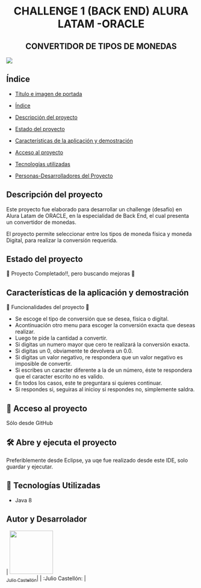 <h1 align="center"> CHALLENGE 1 (BACK END) ALURA LATAM -ORACLE </h1>

<h2 align="center"> CONVERTIDOR DE TIPOS DE MONEDAS </h2>


<img src="https://statics.eleconomista.com.ar/2020/02/614e1e7c27038.jpg">


<h2> Índice </h2>

* [Título e imagen de portada](#Título-e-imagen-de-portada)

* [Índice](#índice)

* [Descripción del proyecto](#descripción-del-proyecto)

* [Estado del proyecto](#Estado-del-proyecto)

* [Características de la aplicación y demostración](#Características-de-la-aplicación-y-demostración)

* [Acceso al proyecto](#acceso-proyecto)

* [Tecnologías utilizadas](#tecnologías-utilizadas)

* [Personas-Desarrolladores del Proyecto](#personas-desarrolladores)




<h2> Descripción del proyecto </h2>

Este proyecto fue elaborado para desarrollar un challenge (desafío) en Alura Latam de ORACLE, en la especialidad de Back End, el cual presenta un convertidor de monedas.

El proyecto permite seleccionar entre los tipos de moneda física y moneda Digital, para realizar la conversión requerida.



<h2> Estado del proyecto </h2>

🎯 Proyecto Completado!!, pero buscando mejoras 🎯



<h2> Características de la aplicación y demostración </h2>

🔨 Funcionalidades del proyecto 🔨 

* Se escoge el tipo de conversión que se desea, física o digital.
* Acontinuación otro menu para escoger la conversión exacta que deseas realizar.
* Luego te pide la cantidad a convertir.
* Si digitas un numero mayor que cero te realizará la conversión exacta.
* Si digitas un 0, obviamente te devolvera un 0.0.
* Si digitas un valor negativo, re respondera que un valor negativo es imposible de convertir.
* Si escribes un caracter diferente a la de un número, éste te respondera que el caracter escrito no es valido.
* En todos los casos, este te preguntara si quieres continuar.
* Si respondes si, seguiras al inicioy si respondes no, simplemente saldra.  


<h2> 📁 Acceso al proyecto </h2>

Sólo desde GitHub


 <h2> 🛠️ Abre y ejecuta el proyecto</h2>

Preferiblemente desde Eclipse, ya uqe fue realizado desde este IDE, solo guardar y ejecutar.


<h2> 🎨 Tecnologías Utilizadas </h2>

* Java 8



<h2> Autor y Desarrolador </h2>

| [<img src="https://avatars.githubusercontent.com/u/86208072?s=400&u=a20a9f53cf998859c38d855985b36bff673d281f&v=4" width=115><br><sub>Julio Castellón</sub>](https://github.com/juliocastellonmendoza)|
| :Julio Castellón: |

